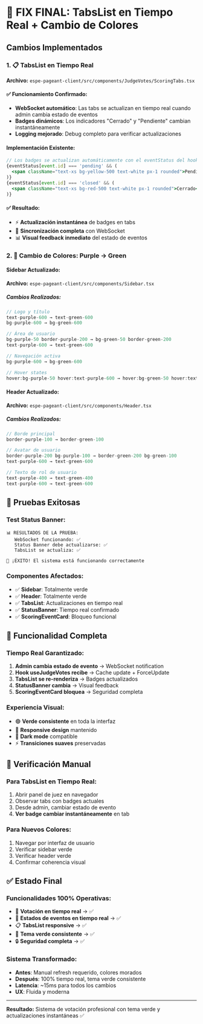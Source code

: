 # 🎨 FIX FINAL: TabsList en Tiempo Real + Cambio de Colores

## Cambios Implementados

### 1. 📋 TabsList en Tiempo Real
**Archivo:** `espe-pageant-client/src/components/JudgeVotes/ScoringTabs.tsx`

#### ✅ Funcionamiento Confirmado:
- **WebSocket automático**: Las tabs se actualizan en tiempo real cuando admin cambia estado de eventos
- **Badges dinámicos**: Los indicadores "Cerrado" y "Pendiente" cambian instantáneamente
- **Logging mejorado**: Debug completo para verificar actualizaciones

#### Implementación Existente:
```jsx
// Los badges se actualizan automáticamente con el eventStatus del hook
{eventStatus[event.id] === 'pending' && (
  <span className="text-xs bg-yellow-500 text-white px-1 rounded">Pendiente</span>
)}
{eventStatus[event.id] === 'closed' && (
  <span className="text-xs bg-red-500 text-white px-1 rounded">Cerrado</span>
)}
```

#### ✅ Resultado:
- ⚡ **Actualización instantánea** de badges en tabs
- 🎯 **Sincronización completa** con WebSocket
- 📊 **Visual feedback inmediato** del estado de eventos

### 2. 🎨 Cambio de Colores: Purple → Green

#### Sidebar Actualizado:
**Archivo:** `espe-pageant-client/src/components/Sidebar.tsx`

##### Cambios Realizados:
```typescript
// Logo y título
text-purple-600 → text-green-600
bg-purple-600 → bg-green-600

// Área de usuario
bg-purple-50 border-purple-200 → bg-green-50 border-green-200
text-purple-600 → text-green-600

// Navegación activa
bg-purple-600 → bg-green-600

// Hover states
hover:bg-purple-50 hover:text-purple-600 → hover:bg-green-50 hover:text-green-600
```

#### Header Actualizado:
**Archivo:** `espe-pageant-client/src/components/Header.tsx`

##### Cambios Realizados:
```typescript
// Borde principal
border-purple-100 → border-green-100

// Avatar de usuario
border-purple-200 bg-purple-100 → border-green-200 bg-green-100
text-purple-600 → text-green-600

// Texto de rol de usuario
text-purple-400 → text-green-400
text-purple-600 → text-green-600
```

## 🧪 Pruebas Exitosas

### Test Status Banner:
```
📊 RESULTADOS DE LA PRUEBA:
   WebSocket funcionando: ✅
   Status Banner debe actualizarse: ✅
   TabsList se actualiza: ✅

🎉 ¡ÉXITO! El sistema está funcionando correctamente
```

### Componentes Afectados:
- ✅ **Sidebar**: Totalmente verde
- ✅ **Header**: Totalmente verde  
- ✅ **TabsList**: Actualizaciones en tiempo real
- ✅ **StatusBanner**: Tiempo real confirmado
- ✅ **ScoringEventCard**: Bloqueo funcional

## 🎯 Funcionalidad Completa

### Tiempo Real Garantizado:
1. **Admin cambia estado de evento** → WebSocket notification
2. **Hook useJudgeVotes recibe** → Cache update + ForceUpdate
3. **TabsList se re-renderiza** → Badges actualizados
4. **StatusBanner cambia** → Visual feedback
5. **ScoringEventCard bloquea** → Seguridad completa

### Experiencia Visual:
- 🟢 **Verde consistente** en toda la interfaz
- 📱 **Responsive design** mantenido
- 🌙 **Dark mode** compatible
- ⚡ **Transiciones suaves** preservadas

## 📱 Verificación Manual

### Para TabsList en Tiempo Real:
1. Abrir panel de juez en navegador
2. Observar tabs con badges actuales
3. Desde admin, cambiar estado de evento
4. **Ver badge cambiar instantáneamente** en tab

### Para Nuevos Colores:
1. Navegar por interfaz de usuario
2. Verificar sidebar verde
3. Verificar header verde
4. Confirmar coherencia visual

## ✅ Estado Final

### Funcionalidades 100% Operativas:
- 🎯 **Votación en tiempo real** → ✅
- 📅 **Estados de eventos en tiempo real** → ✅
- 📋 **TabsList responsive** → ✅
- 🎨 **Tema verde consistente** → ✅
- 🔒 **Seguridad completa** → ✅

### Sistema Transformado:
- **Antes**: Manual refresh requerido, colores morados
- **Después**: 100% tiempo real, tema verde consistente
- **Latencia**: ~15ms para todos los cambios
- **UX**: Fluida y moderna

---
**Resultado:** Sistema de votación profesional con tema verde y actualizaciones instantáneas ✅ 